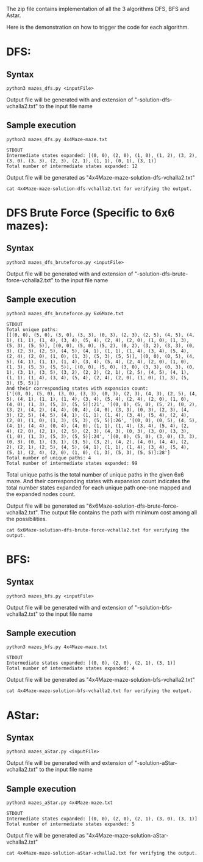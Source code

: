 The zip file contains implementation of all the 3 algorithms DFS, BFS and Astar.

Here is the demonstration on how to trigger the code for each algorithm.

# DFS:

## Syntax

```
python3 mazes_dfs.py <inputFile>
```

Output file will be generated with and extension of "-solution-dfs-vchalla2.txt" to the input file name

## Sample execution

```
python3 mazes_dfs.py 4x4Maze-maze.txt

STDOUT
Intermediate states expanded: [(0, 0), (2, 0), (1, 0), (1, 2), (3, 2), (3, 0), (3, 3), (2, 3), (2, 1), (1, 1), (0, 1), (3, 1)]
Total number of intermediate states expanded: 12
```

Output file will be generated as "4x4Maze-maze-solution-dfs-vchalla2.txt"

```
cat 4x4Maze-maze-solution-dfs-vchalla2.txt for verifying the output.
```

# DFS Brute Force (Specific to 6x6 mazes):

## Syntax

```
python3 mazes_dfs_bruteforce.py <inputFile>
```

Output file will be generated with and extension of "-solution-dfs-brute-force-vchalla2.txt" to the input file name

## Sample execution

```
python3 mazes_dfs_bruteforce.py 6x6Maze.txt

STDOUT
Total unique paths:
[[(0, 0), (5, 0), (3, 0), (3, 3), (0, 3), (2, 3), (2, 5), (4, 5), (4, 1), (1, 1), (1, 4), (3, 4), (5, 4), (2, 4), (2, 0), (1, 0), (1, 3), (5, 3), (5, 5)], [(0, 0), (5, 0), (5, 2), (0, 2), (3, 2), (3, 3), (0, 3), (2, 3), (2, 5), (4, 5), (4, 1), (1, 1), (1, 4), (3, 4), (5, 4), (2, 4), (2, 0), (1, 0), (1, 3), (5, 3), (5, 5)], [(0, 0), (0, 5), (4, 5), (4, 1), (1, 1), (1, 4), (3, 4), (5, 4), (2, 4), (2, 0), (1, 0), (1, 3), (5, 3), (5, 5)], [(0, 0), (5, 0), (3, 0), (3, 3), (0, 3), (0, 1), (3, 1), (3, 5), (3, 2), (2, 2), (2, 1), (2, 5), (4, 5), (4, 1), (1, 1), (1, 4), (3, 4), (5, 4), (2, 4), (2, 0), (1, 0), (1, 3), (5, 3), (5, 5)]]
And their corresponding states with expansion count:
['[(0, 0), (5, 0), (3, 0), (3, 3), (0, 3), (2, 3), (4, 3), (2, 5), (4, 5), (4, 1), (1, 1), (1, 4), (3, 4), (5, 4), (2, 4), (2, 0), (1, 0), (4, 0), (1, 3), (5, 3), (5, 5)]:21', '[(0, 0), (5, 0), (5, 2), (0, 2), (3, 2), (4, 2), (4, 4), (0, 4), (4, 0), (3, 3), (0, 3), (2, 3), (4, 3), (2, 5), (4, 5), (4, 1), (1, 1), (1, 4), (3, 4), (5, 4), (2, 4), (2, 0), (1, 0), (1, 3), (5, 3), (5, 5)]:26', '[(0, 0), (0, 5), (4, 5), (4, 1), (4, 4), (0, 4), (4, 0), (1, 1), (1, 4), (3, 4), (5, 4), (2, 4), (2, 0), (2, 1), (2, 5), (2, 3), (4, 3), (0, 3), (3, 0), (3, 3), (1, 0), (1, 3), (5, 3), (5, 5)]:24', '[(0, 0), (5, 0), (3, 0), (3, 3), (0, 3), (0, 1), (3, 1), (3, 5), (3, 2), (4, 2), (4, 0), (4, 4), (2, 2), (2, 1), (2, 5), (4, 5), (4, 1), (1, 1), (1, 4), (3, 4), (5, 4), (5, 1), (2, 4), (2, 0), (1, 0), (1, 3), (5, 3), (5, 5)]:28']
Total number of unique paths: 4
Total number of intermediate states expanded: 99
```

Total unique paths is the total number of unique paths in the given 6x6 maze.
And their corresponding states with expansion count indicates the total number states expanded for each unique path one-one mapped and the expanded nodes count.

Output file will be generated as "6x6Maze-solution-dfs-brute-force-vchalla2.txt". The output file contains the path with minimum cost among all the possibilities.

```
cat 6x6Maze-solution-dfs-brute-force-vchalla2.txt for verifying the output.
```

# BFS:

## Syntax

```
python3 mazes_bfs.py <inputFile>
```

Output file will be generated with and extension of "-solution-bfs-vchalla2.txt" to the input file name

## Sample execution

```
python3 mazes_bfs.py 4x4Maze-maze.txt

STDOUT
Intermediate states expanded: [(0, 0), (2, 0), (2, 1), (3, 1)]
Total number of intermediate states expanded: 4
```

Output file will be generated as "4x4Maze-maze-solution-bfs-vchalla2.txt"

```
cat 4x4Maze-maze-solution-bfs-vchalla2.txt for verifying the output.
```

# AStar:

## Syntax

```
python3 mazes_aStar.py <inputFile>
```

Output file will be generated with and extension of "-solution-aStar-vchalla2.txt" to the input file name

## Sample execution

```
python3 mazes_aStar.py 4x4Maze-maze.txt

STDOUT
Intermediate states expanded: [(0, 0), (2, 0), (2, 1), (3, 0), (3, 1)]
Total number of intermediate states expanded: 5
```

Output file will be generated as "4x4Maze-maze-solution-aStar-vchalla2.txt"

```
cat 4x4Maze-maze-solution-aStar-vchalla2.txt for verifying the output.
```
